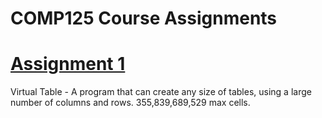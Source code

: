 # COMP125 Course Assignments

# [Assignment 1](Assignment1)
Virtual Table - A program that can create any size of tables, using a large number of columns and rows. 355,839,689,529 max cells.